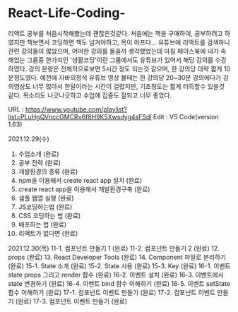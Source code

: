 # React-Life-Coding-

리액트 공부를 처음시작해봤는데 괜찮은것같다.
처음에는 책을 구매하여, 공부하려고 하였지만 책보면서 코딩하면 책도 넘겨야하고, 목이 아프다...
유튜브에 리액트를 검색하니 관련 강의들이 많았으며, 어떠한 강의를 들을까 생각했었는데 마침 페이스북에 내가 속해있는 그룹중 한가지인 '생활코딩'이란 그룹에서도 유튜브가 있어서 해당 강의를 수강하였다. 강의 분량은 전체적으로보면 5시간 정도 되는것 같으며, 한 강의당 대략 짧게 10분정도였다.
예전에 자바의정석 유튜브 영상 볼때는 한 강의당 20~30분 강의에다가 강의영상도 너무 많아서 한달이라는 시간이 걸렸지만, 기초정도는 짧게 터득할수 있을것 같다.
목소리도 나긋나긋하고 수업에 집중도 잘되고 너무 좋았다.

URL : https://www.youtube.com/playlist?list=PLuHgQVnccGMCRv6f8H9K5Xwsdyg4sFSdi
Edit : VS Code(version 1.63)

2021.12.29(수)

1. 수업소개 (완료)
2. 공부 전략 (완료)
3. 개발환경의 종류 (완료)
4. npm을 이용해서 create react app 설치 (완료)
5. create react app을 이용해서 개발환경구축 (완료)
6. 샘플 웹앱 실행 (완료)
7. JS코딩하는법  (완료)
8. CSS 코딩하는 법 (완료)
9. 배포하는 법 (완료)
10. 리액트가 없다면 (완료)

2021.12.30(목)
11-1. 컴포넌트 만들기 1 (완료)
11-2. 컴포넌트 만들기 2 (완료)
12. props (완료)
13. React Developer Tools (완료)
14. Component 파일로 분리하기 (완료)
15-1. State 소개 (완료)
15-2. State 사용 (완료)
15-3. Key (완료)
16-1. 이벤트 state props 그리고 render 함수 (완료)
16-2. 이벤트 설치 (완료)
16-3. 이벤트에서 state 변경하기 (완료)
16-4. 이벤트 bind 함수 이해하기 (완료)
16-5. 이벤트 setState 함수 이해하기 (완료)
17-1. 컴포넌트 이벤트 만들기 (완료)
17-2. 컴포넌트 이벤트 만들기 (완료)
17-3. 컴포넌트 이벤트 만들기 (완료)
